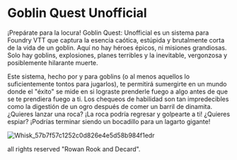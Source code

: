 # Goblin Quest Unofficial

¡Prepárate para la locura! Goblin Quest: Unofficial es un sistema para Foundry VTT que captura la esencia caótica, estúpida y brutalmente corta de la vida de un goblin. Aquí no hay héroes épicos, ni misiones grandiosas. Solo hay goblins, explosiones, planes terribles y la inevitable, vergonzosa y posiblemente hilarante muerte.

Este sistema, hecho por y para goblins (o al menos aquellos lo suficientemente tontos para jugarlos), te permitirá sumergirte en un mundo donde el "éxito" se mide en si lograste prenderle fuego a algo antes de que se te prendiera fuego a ti. Los chequeos de habilidad son tan impredecibles como la digestión de un ogro después de comer un barril de dinamita. ¿Quieres lanzar una roca? ¡La roca podría regresar y golpearte a ti! ¿Quieres espiar? ¡Podrías terminar siendo un bocadillo para un lagarto gigante!

![Whisk_57b7f57c1252c0d826e4e5d58b984f1edr](https://github.com/user-attachments/assets/56df195b-0433-4552-9081-219c2dd56b1f)

all rights reserved "Rowan Rook and Decard".
